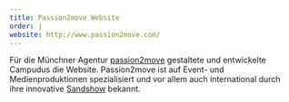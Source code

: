 ```yaml
---
title: Passion2move Website
order: j
website: http://www.passion2move.com/
---
```


Für die Münchner Agentur [passion2move](http://www.passion2move.com/) gestaltete und entwickelte Campudus die Website. Passion2move ist auf Event- und Medienproduktionen spezialisiert und vor allem auch international durch ihre innovative [Sandshow](http://www.sandshow.de/) bekannt.
